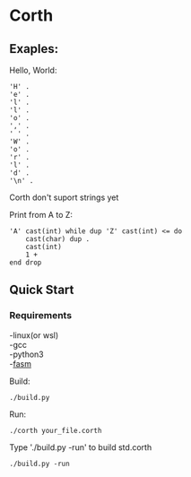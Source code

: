 # Corth
## Exaples:

Hello, World:
```corth
'H' .
'e' .
'l' .
'l' .
'o' .
',' .
' ' .
'W' .
'o' .
'r' .
'l' .
'd' .
'\n' .
```
Corth don't suport strings yet


Print from A to Z:
```corth
'A' cast(int) while dup 'Z' cast(int) <= do
    cast(char) dup .
    cast(int)
    1 +
end drop
```

## Quick Start

### Requirements
-linux(or wsl)<br>
-gcc<br>
-python3<br>
-[fasm](https://flatassembler.net/)

Build:
```console
./build.py
```

Run:
```console
./corth your_file.corth
```

Type './build.py -run' to build std.corth
```consonle
./build.py -run
```

